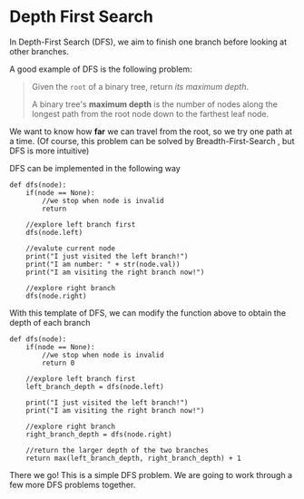 # Depth First Search

In Depth-First Search (DFS), we aim to finish one branch before looking at other branches.&#x20;

A good example of DFS is the following problem:

> Given the `root` of a binary tree, return _its maximum depth_.
>
> A binary tree's **maximum depth** is the number of nodes along the longest path from the root node down to the farthest leaf node.

&#x20;We want to know how **far** we can travel from the root, so we try one path at a time. (Of course, this problem can be solved by Breadth-First-Search , but DFS is more intuitive)

DFS can be implemented in the following way

```
def dfs(node):
    if(node == None):
        //we stop when node is invalid
        return
        
    //explore left branch first
    dfs(node.left)
    
    //evalute current node
    print("I just visited the left branch!")
    print("I am number: " + str(node.val))
    print("I am visiting the right branch now!")
    
    //explore right branch
    dfs(node.right)
```

With this template of DFS, we can modify the function above to obtain the depth of each branch

```
def dfs(node):
    if(node == None):
        //we stop when node is invalid
        return 0
        
    //explore left branch first
    left_branch_depth = dfs(node.left)
    
    print("I just visited the left branch!")
    print("I am visiting the right branch now!")
    
    //explore right branch
    right_branch_depth = dfs(node.right)
    
    //return the larger depth of the two branches
    return max(left_branch_depth, right_branch_depth) + 1
```

There we go! This is a simple DFS problem. We are going to work through a few more DFS problems together.&#x20;

